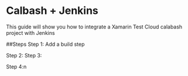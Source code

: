 # Calbash + Jenkins

This guide will show you how to integrate a Xamarin Test Cloud calabash project with Jenkins

##Steps 
Step 1: Add a build step

Step 2: 
Step 3: 

Step 4:n